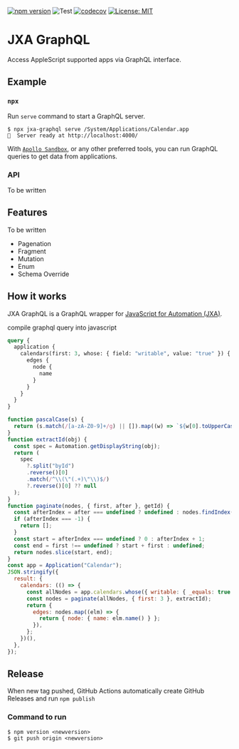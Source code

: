 [![npm version](https://badge.fury.io/js/jxa-graphql.svg)](https://badge.fury.io/js/jxa-graphql)
![Test](https://github.com/potsbo/jxa-graphql/actions/workflows/main.yaml/badge.svg)
[![codecov](https://codecov.io/gh/potsbo/jxa-graphql/branch/main/graph/badge.svg?token=O9Yb66a6Pb)](https://codecov.io/gh/potsbo/jxa-graphql)
[![License: MIT](https://img.shields.io/badge/License-MIT-yellow.svg)](https://opensource.org/licenses/MIT)

# JXA GraphQL

Access AppleScript supported apps via GraphQL interface.

## Example

### `npx`

Run `serve` command to start a GraphQL server.

```
$ npx jxa-graphql serve /System/Applications/Calendar.app
🚀  Server ready at http://localhost:4000/
```

With [`Apollo Sandbox`](https://studio.apollographql.com/sandbox/explorer), or any other preferred tools, you can run GraphQL queries to get data from applications.

### API

To be written

## Features

To be written

- Pagenation
- Fragment
- Mutation
- Enum
- Schema Override

## How it works

JXA GraphQL is a GraphQL wrapper for [JavaScript for Automation (JXA)](https://developer.apple.com/library/archive/releasenotes/InterapplicationCommunication/RN-JavaScriptForAutomation/Articles/Introduction.html).

compile graphql query into javascript

```graphql
query {
  application {
    calendars(first: 3, whose: { field: "writable", value: "true" }) {
      edges {
        node {
          name
        }
      }
    }
  }
}
```

```js
function pascalCase(s) {
  return (s.match(/[a-zA-Z0-9]+/g) || []).map((w) => `${w[0].toUpperCase()}${w.slice(1)}`).join("");
}
function extractId(obj) {
  const spec = Automation.getDisplayString(obj);
  return (
    spec
      ?.split("byId")
      .reverse()[0]
      .match(/^\\(\"(.+)\"\\)$/)
      ?.reverse()[0] ?? null
  );
}
function paginate(nodes, { first, after }, getId) {
  const afterIndex = after === undefined ? undefined : nodes.findIndex((n) => getId(n) === after);
  if (afterIndex === -1) {
    return [];
  }
  const start = afterIndex === undefined ? 0 : afterIndex + 1;
  const end = first !== undefined ? start + first : undefined;
  return nodes.slice(start, end);
}
const app = Application("Calendar");
JSON.stringify({
  result: {
    calendars: (() => {
      const allNodes = app.calendars.whose({ writable: { _equals: true } })();
      const nodes = paginate(allNodes, { first: 3 }, extractId);
      return {
        edges: nodes.map((elm) => {
          return { node: { name: elm.name() } };
        }),
      };
    })(),
  },
});
```

## Release

When new tag pushed, GitHub Actions automatically create GitHub Releases and run `npm publish`

### Command to run

```
$ npm version <newversion>
$ git push origin <newversion>
```
